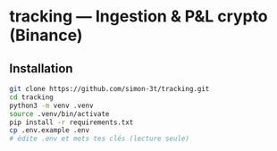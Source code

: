 # tracking — Ingestion & P&L crypto (Binance)

## Installation
```bash
git clone https://github.com/simon-3t/tracking.git
cd tracking
python3 -m venv .venv
source .venv/bin/activate
pip install -r requirements.txt
cp .env.example .env
# édite .env et mets tes clés (lecture seule)
